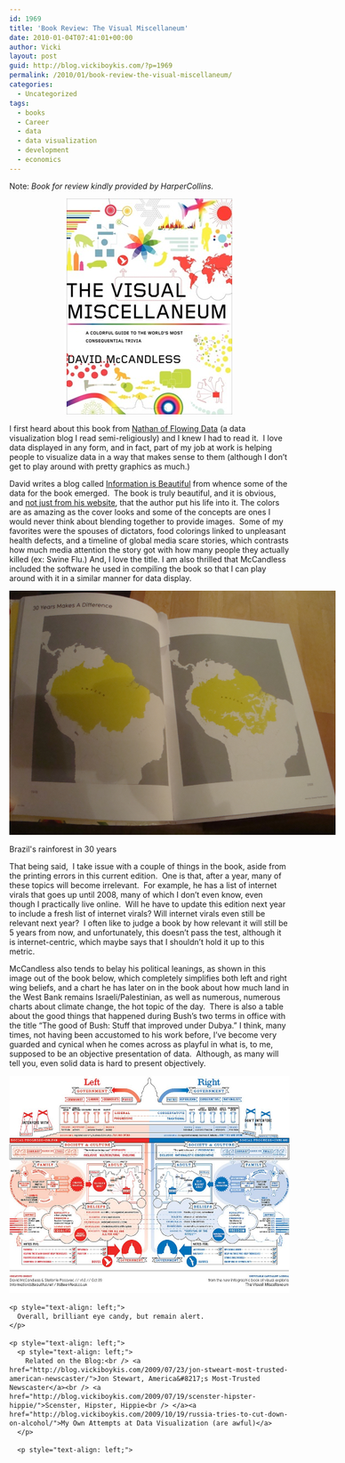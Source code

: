 ```yaml
---
id: 1969
title: 'Book Review: The Visual Miscellaneum'
date: 2010-01-04T07:41:01+00:00
author: Vicki
layout: post
guid: http://blog.vickiboykis.com/?p=1969
permalink: /2010/01/book-review-the-visual-miscellaneum/
categories:
  - Uncategorized
tags:
  - books
  - Career
  - data
  - data visualization
  - development
  - economics
---
```

Note: _Book for review kindly provided by HarperCollins._

<p style="text-align: center;">
  <a href="https://raw.githubusercontent.com/veekaybee/wlb/gh-pages/assets/images/2009/12/TheVisualMiscellaneum.jpg"><img class="size-full wp-image-1970   aligncenter" title="TheVisualMiscellaneum" src="https://raw.githubusercontent.com/veekaybee/wlb/gh-pages/assets/images/2009/12/TheVisualMiscellaneum.jpg" alt="TheVisualMiscellaneum" width="298" height="388" /></a>
</p>

I first heard about this book from [Nathan of Flowing Data](http://flowingdata.com/2009/11/16/review-the-visual-miscellaneum-by-david-mccandless/) (a data visualization blog I read semi-religiously) and I knew I had to read it.  I love data displayed in any form, and in fact, part of my job at work is helping people to visualize data in a way that makes sense to them (although I don&#8217;t get to play around with pretty graphics as much.)

David writes a blog called [Information is Beautiful](http://www.informationisbeautiful.net/) from whence some of the data for the book emerged.  The book is truly beautiful, and it is obvious, and [not just from his website](http://www.informationisbeautiful.net/2009/the-visual-miscellaneum-errata/), that the author put his life into it. The colors are as amazing as the cover looks and some of the concepts are ones I would never think about blending together to provide images.  Some of my favorites were the spouses of dictators, food colorings linked to unpleasant health defects, and a timeline of global media scare stories, which contrasts how much media attention the story got with how many people they actually killed (ex: Swine Flu.) And, I love the title. I am also thrilled that McCandless included the software he used in compiling the book so that I can play around with it in a similar manner for data display.

<div id="attachment_1987" style="width: 597px" class="wp-caption aligncenter">
  <a href="https://raw.githubusercontent.com/veekaybee/wlb/gh-pages/assets/images/2009/12/DSC02880.JPG"><img class="size-full wp-image-1987 " title="DSC02880" src="https://raw.githubusercontent.com/veekaybee/wlb/gh-pages/assets/images/2009/12/DSC02880.JPG" alt="DSC02880" width="587" height="439" /></a>
  
  <p class="wp-caption-text">
    Brazil's rainforest in 30 years
  </p>
</div>

<p style="text-align: center;">
  <p>
    That being said,  I take issue with a couple of things in the book, aside from the printing errors in this current edition.  One is that, after a year, many of these topics will become irrelevant.  For example, he has a list of internet virals that goes up until 2008, many of which I don&#8217;t even know, even though I practically live online.  Will he have to update this edition next year to include a fresh list of internet virals? Will internet virals even still be relevant next year?  I often like to judge a book by how relevant it will still be 5 years from now, and unfortunately, this doesn&#8217;t pass the test, although it is internet-centric, which maybe says that I shouldn&#8217;t hold it up to this metric.
  </p>
  
  <p>
    McCandless also tends to belay his political leanings, as shown in this image out of the book below, which completely simplifies both left and right wing beliefs, and a chart he has later on in the book about how much land in the West Bank remains Israeli/Palestinian, as well as numerous, numerous charts about climate change, the hot topic of the day.  There is also a table about the good things that happened during Bush&#8217;s two terms in office with the title &#8220;The good of Bush: Stuff that improved under Dubya.&#8221; I think, many times, not having been accustomed to his work before, I&#8217;ve become very guarded and cynical when he comes across as playful in what is, to me, supposed to be an objective presentation of data.  Although, as many will tell you, even solid data is hard to present objectively.
  </p>
  
  <p style="text-align: center;">
    <p style="text-align: center;">
      <a href="https://raw.githubusercontent.com/veekaybee/wlb/gh-pages/assets/images/2010/01/Visual-Miscellaneum.jpg"><img class="aligncenter size-full wp-image-2027" title="Visual Miscellaneum" src="https://raw.githubusercontent.com/veekaybee/wlb/gh-pages/assets/images/2010/01/Visual-Miscellaneum.jpg" alt="Visual Miscellaneum" width="542" height="391" /></a>
    </p>
    
    <p style="text-align: left;">
      Overall, brilliant eye candy, but remain alert.
    </p>
    
    <p style="text-align: left;">
      <p style="text-align: left;">
        Related on the Blog:<br /> <a href="http://blog.vickiboykis.com/2009/07/23/jon-stweart-most-trusted-american-newscaster/">Jon Stewart, America&#8217;s Most-Trusted Newscaster</a><br /> <a href="http://blog.vickiboykis.com/2009/07/19/scenster-hipster-hippie/">Scenster, Hipster, Hippie<br /> </a><a href="http://blog.vickiboykis.com/2009/10/19/russia-tries-to-cut-down-on-alcohol/">My Own Attempts at Data Visualization (are awful)</a>
      </p>
      
      <p style="text-align: left;">